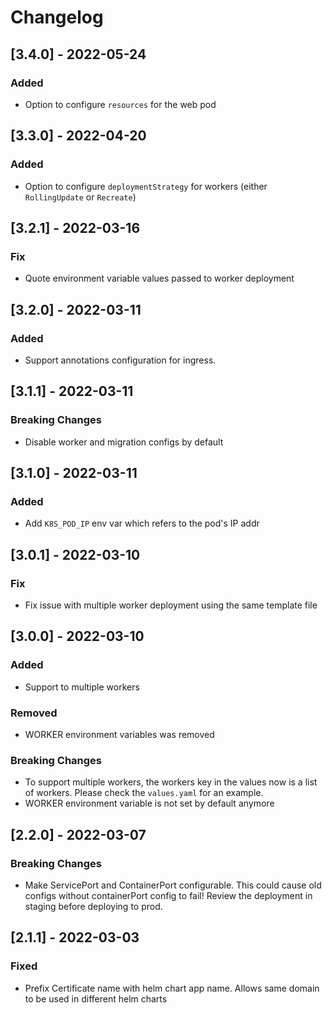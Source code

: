 # Changelog

## [3.4.0] - 2022-05-24
### Added

* Option to configure `resources` for the web pod

## [3.3.0] - 2022-04-20
### Added

* Option to configure `deploymentStrategy` for workers (either `RollingUpdate` or `Recreate`)

## [3.2.1] - 2022-03-16
### Fix
* Quote environment variable values passed to worker deployment

## [3.2.0] - 2022-03-11
### Added

* Support annotations configuration for ingress.

## [3.1.1] - 2022-03-11
### Breaking Changes
* Disable worker and migration configs by default


## [3.1.0] - 2022-03-11
### Added
* Add `K8S_POD_IP` env var which refers to the pod's IP addr

## [3.0.1] - 2022-03-10
### Fix
* Fix issue with multiple worker deployment using the same template file


## [3.0.0] - 2022-03-10
### Added
* Support to multiple workers

### Removed
* WORKER environment variables was removed

### Breaking Changes
* To support multiple workers, the workers key in the values now is a list of workers. Please check the `values.yaml` for an example.
* WORKER environment variable is not set by default anymore

## [2.2.0] - 2022-03-07

### Breaking Changes
* Make ServicePort and ContainerPort configurable.
This could cause old configs without containerPort config to fail! Review the deployment in staging before deploying to prod.


## [2.1.1] - 2022-03-03
### Fixed
* Prefix Certificate name with helm chart app name. Allows same domain to be used in different helm charts
